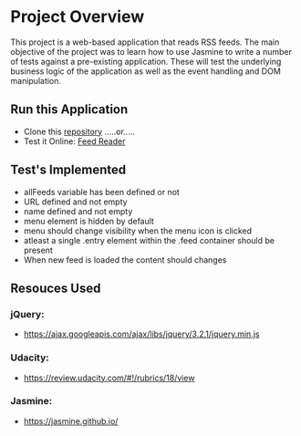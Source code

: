 # Project Overview

This project is a web-based application that reads RSS feeds. The main objective of the project was to learn how to use Jasmine to write a number of tests against a pre-existing application. These will test the underlying business logic of the application as well as the event handling and DOM manipulation.

## Run this Application

* Clone this [repository]() .....or.....
* Test it Online: [Feed Reader]()

## Test's Implemented

* allFeeds variable has been defined or not
* URL defined and not empty
* name defined and not empty
* menu element is hidden by default
* menu should change visibility when the menu icon is clicked
* atleast a single .entry element within the .feed container should be present
* When new feed is loaded the content should changes

## Resouces Used

### jQuery:

* https://ajax.googleapis.com/ajax/libs/jquery/3.2.1/jquery.min.js

### Udacity:

* https://review.udacity.com/#!/rubrics/18/view

### Jasmine:

* https://jasmine.github.io/